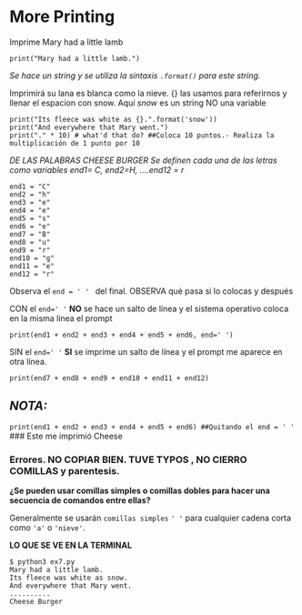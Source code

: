 # More Printing


Imprime Mary had a little lamb

```
print("Mary had a little lamb.")
```

*Se hace un string y se utiliza la sintaxis `.format()` para este string.*

Imprimirá su lana es blanca como la nieve. {} las usamos para referirnos y llenar el espacion con snow. Aquí *snow* es un string NO una variable

```
print("Its fleece was white as {}.".format('snow'))
print("And everywhere that Mary went.")
print("." * 10) # what'd that do? ##Coloca 10 puntos.- Realiza la multiplicación de 1 punto por 10
```

*DE LAS PALABRAS CHEESE BURGER Se definen cada una de las letras como variables end1= C, end2=H, ....end12 = r*

```
end1 = "C"
end2 = "h"
end3 = "e"
end4 = "e"
end5 = "s"
end6 = "e"
end7 = "B"
end8 = "u"
end9 = "r"
end10 = "g"
end11 = "e"
end12 = "r"
```

Observa el `end = ' ' ` del final. OBSERVA qué pasa si lo colocas y después


CON el `end=' '` **NO** se hace un salto de línea y el sistema operativo coloca en la misma línea el prompt

```
print(end1 + end2 + end3 + end4 + end5 + end6, end=' ')
```

SIN el `end=' '` **SI** se imprime un salto de línea y el prompt me aparece en otra línea.

```
print(end7 + end8 + end9 + end10 + end11 + end12)
```

## *NOTA:*


`print(end1 + end2 + end3 + end4 + end5 + end6) ##Quitando el end = ' '`  ### Este me imprimió Cheese


### Errores. NO COPIAR BIEN. TUVE TYPOS , NO CIERRO COMILLAS y parentesis.

**¿Se pueden usar comillas simples o comillas dobles para hacer una secuencia de comandos entre ellas?**

Generalmente se usarán `comillas simples` `' '` para cualquier cadena corta como `'a'` o `'nieve'`.

**LO QUE SE VE EN LA TERMINAL**

```
$ python3 ex7.py
Mary had a little lamb.
Its fleece was white as snow.
And everywhere that Mary went.
..........
Cheese Burger
```
